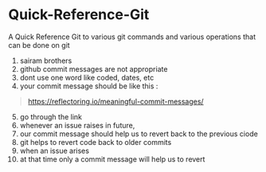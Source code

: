 # Quick-Reference-Git
A Quick Reference Git to various git commands and various operations that can be done on git

1. sairam brothers
2. github commit messages are not appropriate
3. dont use one word like coded, dates, etc
4. your commit message should be like this :
> https://reflectoring.io/meaningful-commit-messages/
5. go through the link
6. whenever an issue raises in future,
7. our commit message should help us to revert back to the previous ciode
8. git helps to revert code back to older commits
9. when an issue arises
10. at that time only a commit message will help us to revert
